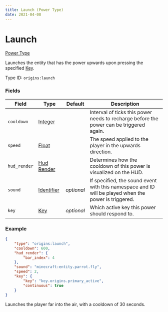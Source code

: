 ```yaml
---
title: Launch (Power Type)
date: 2021-04-08
---
```


# Launch

[Power Type](../power_types.md)

Launches the entity that has the power upwards upon pressing the specified [Key](../data_types/key.md).

Type ID: `origins:launch`

### Fields

Field  | Type | Default | Description
-------|------|---------|-------------
`cooldown` | [Integer](../types/data_types/integer.md) | | Interval of ticks this power needs to recharge before the power can be triggered again.
`speed` | [Float](../types/data_types/float.md) | | The speed applied to the player in the upwards direction.
`hud_render` | [Hud Render](../types/data_types/hud_render.md) | | Determines how the cooldown of this power is visualized on the HUD.
`sound` | [Identifier](../types/data_types/identifier.md) | _optional_ | If specified, the sound event with this namespace and ID will be played when the power is triggered.
`key` | [Key](../data_types/key.md) | _optional_ | Which active key this power should respond to.

### Example
```json
{
  	"type": "origins:launch",
  	"cooldown": 600,
  	"hud_render": {
    	"bar_index": 4
  	},
  	"sound": "minecraft:entity.parrot.fly",
  	"speed": 2,
  	"key": {
    	"key": "key.origins.primary_active",
    	"continuous": true
  	}
}
```
Launches the player far into the air, with a cooldown of 30 seconds.

